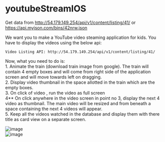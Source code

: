 # youtubeStreamIOS
Get data from http://54.179.149.254/api/v1/content/listing/41/
  or https://api.myjson.com/bins/42nrw.json
  
  
<p>We want you to make a YouTube video steaming application for kids. You have to display the videos using the below api:</p>

<pre><code>Video Listing API: http://54.179.149.254/api/v1/content/listing/41/
</code></pre>

<p>Now, what you need to do is: <br>
1. Animate the train (download train image from google). The train will contain 4 empty boxes and will come from right side of the application screen and will move towards left on dragging. <br>
2. Display video thumbnail in the space allotted in the train which are the empty boxes. <br>
3. On click of video , run the video as full screen <br>
4** On click anywhere in the video screen in point no 3, display the next 4 video as thumbnail. The main video will be resized and from beneath a space containing the next 4 videos will appear. <br>
5. Keep all the videos watched in the database and display them with there title as card view on a separate screen.</p>


![image](http://i.imgur.com/E8z25Bl.gif)    
![image](http://i.imgur.com/uk0SnWh.gif)
